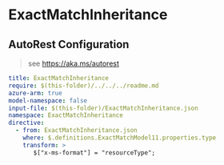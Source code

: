 # ExactMatchInheritance

## AutoRest Configuration

> see https://aka.ms/autorest

``` yaml
title: ExactMatchInheritance
require: $(this-folder)/../../../readme.md
azure-arm: true
model-namespace: false
input-file: $(this-folder)/ExactMatchInheritance.json
namespace: ExactMatchInheritance
directive:
  - from: ExactMatchInheritance.json
    where: $.definitions.ExactMatchModel11.properties.type
    transform: >
       $["x-ms-format"] = "resourceType";
```
